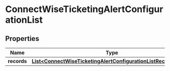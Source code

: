 

# ConnectWiseTicketingAlertConfigurationList


## Properties

| Name | Type | Description | Notes |
|------------ | ------------- | ------------- | -------------|
|**records** | [**List&lt;ConnectWiseTicketingAlertConfigurationListRecordsInner&gt;**](ConnectWiseTicketingAlertConfigurationListRecordsInner.md) |  |  |



